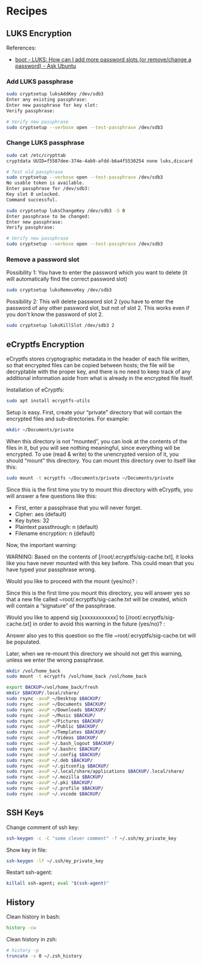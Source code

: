 # Recipes

## LUKS Encryption

References:

- [boot - LUKS: How can I add more password slots (or remove/change a password) - Ask Ubuntu](https://askubuntu.com/questions/1319688/luks-how-can-i-add-more-password-slots-or-remove-change-a-password)

### Add LUKS passphrase

```sh
sudo cryptsetup luksAddKey /dev/sdb3
Enter any existing passphrase:
Enter new passphrase for key slot:
Verify passphrase:

# Verify new passphrase
sudo cryptsetup --verbose open --test-passphrase /dev/sdb3
```

### Change LUKS passphrase

```sh
sudo cat /etc/crypttab
cryptdata UUID=f5587dee-374e-4ab9-afdd-b6a4f5530254 none luks,discard

# Test old passphrase
sudo cryptsetup --verbose open --test-passphrase /dev/sdb3
No usable token is available.
Enter passphrase for /dev/sdb3: 
Key slot 0 unlocked.
Command successful.

sudo cryptsetup luksChangeKey /dev/sdb3 -S 0
Enter passphrase to be changed:
Enter new passphrase:
Verify passphrase:

# Verify new passphrase
sudo cryptsetup --verbose open --test-passphrase /dev/sdb3
```

### Remove a password slot

Possibility 1: You have to enter the password which you want to delete (it will
automatically find the correct password slot)

```sh
sudo cryptsetup luksRemoveKey /dev/sdb3
```

Possibility 2: This will delete password slot 2 (you have to enter the password
of any other password slot, but not of slot 2. This works even if you don't know
the password of slot 2.

```sh
sudo cryptsetup luksKillSlot /dev/sdb3 2
```

## eCryptfs Encryption

eCryptfs stores cryptographic metadata in the header of each file written, so
that encrypted files can be copied between hosts; the file will be decryptable
with the proper key, and there is no need to keep track of any additional
information aside from what is already in the encrypted file itself.

Installation of eCryptfs:

```sh
sudo apt install ecryptfs-utils
```

Setup is easy. First, create your “private” directory that will contain the
encrypted files and sub-directories. For example:

```sh
mkdir ~/Documents/private
```

When this directory is not “mounted”, you can look at the contents of the files
in it, but you will see nothing meaningful, since everything will be encrypted.
To use (read & write) to the unencrypted version of it, you should “mount” this
directory. You can mount this directory over to itself like this:

```sh
sudo mount -t ecryptfs ~/Documents/private ~/Documents/private
```

Since this is the first time you try to mount this directory with eCryptfs, you
will answer a few questions like this:

- First, enter a passphrase that you will never forget.
- Cipher: aes (default)
- Key bytes: 32
- Plaintext passthrough: n (default)
- Filename encryption: n (default)

Now, the important warning:

WARNING: Based on the contents of [/root/.ecryptfs/sig-cache.txt], it looks like
you have never mounted with this key before. This could mean that you have typed
your passphrase wrong.

Would you like to proceed with the mount (yes/no)? :

Since this is the first time you mount this directory, you will answer yes so
that a new file called ~root/.ecryptfs/sig-cache.txt will be created, which will
contain a “signature” of the passphrase.

Would you like to append sig [xxxxxxxxxxxx] to [/root/.ecryptfs/sig-cache.txt]
in order to avoid this warning in the future (yes/no)? : 

Answer also yes to this question so the file ~root/.ecryptfs/sig-cache.txt will
be populated.

Later, when we re-mount this directory we should not get this warning, unless we
enter the wrong passphrase.

```sh
mkdir /vol/home_back
sudo mount -t ecryptfs /vol/home_back /vol/home_back

export BACKUP=/vol/home_back/fresh
mkdir $BACKUP/.local/share/
sudo rsync -avuP ~/Desktop $BACKUP/
sudo rsync -avuP ~/Documents $BACKUP/
sudo rsync -avuP ~/Downloads $BACKUP/
sudo rsync -avuP ~/Music $BACKUP/
sudo rsync -avuP ~/Pictures $BACKUP/
sudo rsync -avuP ~/Public $BACKUP/
sudo rsync -avuP ~/Templates $BACKUP/
sudo rsync -avuP ~/Videos $BACKUP/
sudo rsync -avuP ~/.bash_logout $BACKUP/
sudo rsync -avuP ~/.bashrc $BACKUP/
sudo rsync -avuP ~/.config $BACKUP/
sudo rsync -avuP ~/.deb $BACKUP/
sudo rsync -avuP ~/.gitconfig $BACKUP/
sudo rsync -avuP ~/.local/share/applications $BACKUP/.local/share/
sudo rsync -avuP ~/.mozilla $BACKUP/
sudo rsync -avuP ~/.pki $BACKUP/
sudo rsync -avuP ~/.profile $BACKUP/
sudo rsync -avuP ~/.vscode $BACKUP/
```

## SSH Keys

Change comment of ssh key:

```sh
ssh-keygen -c -C "some clever comment" -f ~/.ssh/my_private_key
```

Show key in file:

```sh
ssh-keygen -lf ~/.ssh/my_private_key
```

Restart ssh-agent:

```sh
killall ssh-agent; eval "$(ssh-agent)"
```

## History

Clean history in bash:

```sh
history -cw
```

Clean history in zsh:

```sh
# history -p
truncate -s 0 ~/.zsh_history
```
